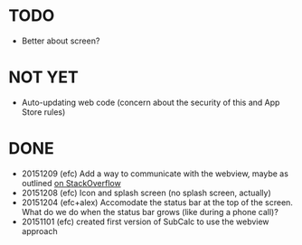 # TODO #

* Better about screen?

# NOT YET #

* Auto-updating web code (concern about the security of this and App Store rules)

# DONE #

* 20151209 (efc) Add a way to communicate with the webview, maybe as outlined [on StackOverflow](http://stackoverflow.com/questions/15983797/can-a-uiwebview-interact-communicate-with-the-app)
* 20151208 (efc) Icon and splash screen (no splash screen, actually)
* 20151204 (efc+alex) Accomodate the status bar at the top of the screen. What do we do when the status bar grows (like during a phone call)?
* 20151101 (efc) created first version of SubCalc to use the webview approach